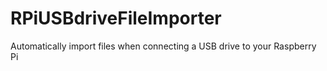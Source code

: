 # RPiUSBdriveFileImporter
Automatically import files when connecting a USB drive to your Raspberry Pi
